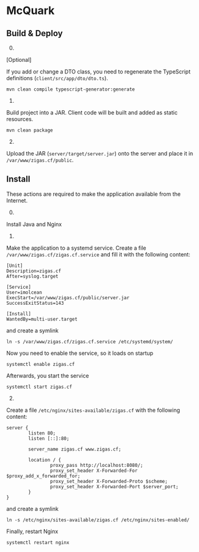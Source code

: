 # McQuark

## Build & Deploy

0.
[Optional]

If you add or change a DTO class, you need to regenerate the TypeScript definitions (`client/src/app/dto/dto.ts`).

`mvn clean compile typescript-generator:generate`

1.

Build project into a JAR. Client code will be built and added as static resources.

`mvn clean package`

2.

Upload the JAR (`server/target/server.jar`) onto the server and place it in `/var/www/zigas.cf/public`.

## Install

These actions are required to make the application available from the Internet.

0.

Install Java and Nginx

1.

Make the application to a systemd service. Create a file `/var/www/zigas.cf/zigas.cf.service` and fill it with the following content:

```
[Unit]
Description=zigas.cf
After=syslog.target

[Service]
User=imolcean
ExecStart=/var/www/zigas.cf/public/server.jar
SuccessExitStatus=143

[Install]
WantedBy=multi-user.target
```
and create a symlink

`ln -s /var/www/zigas.cf/zigas.cf.service /etc/systemd/system/`

Now you need to enable the service, so it loads on startup

`systemctl enable zigas.cf`

Afterwards, you start the service

`systemctl start zigas.cf`

2.

Create a file `/etc/nginx/sites-available/zigas.cf` with the following content:

```
server {
        listen 80;
        listen [::]:80;

        server_name zigas.cf www.zigas.cf;

        location / {
                proxy_pass http://localhost:8080/;
                proxy_set_header X-Forwarded-For $proxy_add_x_forwarded_for;
                proxy_set_header X-Forwarded-Proto $scheme;
                proxy_set_header X-Forwarded-Port $server_port;
        }
}
```

and create a symlink

`ln -s /etc/nginx/sites-available/zigas.cf /etc/nginx/sites-enabled/`

Finally, restart Nginx

`systemctl restart nginx`
